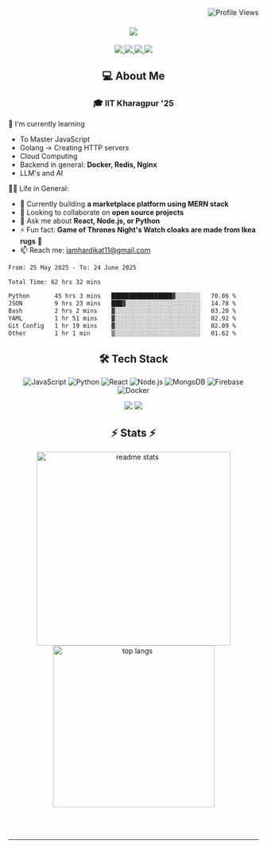 <img align="right" src="https://komarev.com/ghpvc/?username=hs094&color=blue" alt="Profile Views" />

<h1 align="center">
  <img src="https://readme-typing-svg.herokuapp.com?font=Righteous&size=35&duration=4000&color=2AA889&center=true&vCenter=true&width=500&lines=Hi+There!+👋;I'm+Hardik+Soni+💻;" />
</h1>
<div align="center"> 
  <a href="mailto:iamhardikat11@gmail.com">
    <img src="https://img.shields.io/badge/Gmail-333333?style=for-the-badge&logo=gmail&logoColor=red" />
  </a>
  <a href="https://www.linkedin.com/in/hardik-soni-498271141/" target="_blank">
    <img src="https://img.shields.io/badge/LinkedIn-0077B5?style=for-the-badge&logo=linkedin&logoColor=white" target="_blank" />
  </a>
  <a href="https://hs094-portfolio.netlify.app/" target="_blank">
     <img src="https://img.shields.io/badge/Portfolio-FF5722?style=for-the-badge&logo=todoist&logoColor=white" target="_blank" /> 
  </a>
  <a href="https://www.instagram.com/hardik.s.094/" target="_blank"> 
    <img src="https://img.shields.io/badge/Instagram-E4405F?style=for-the-badge&logo=instagram&logoColor=white)" target="_blank" />
  </a>
</div>

<h2 align="center"> 💻 About Me</h2>
<h3 align="center">🎓 IIT Kharagpur '25</h3>

🌱 I'm currently learning
- To Master JavaScript
- Golang -> Creating HTTP servers
- Cloud Computing
- Backend in general: **Docker, Redis, Nginx**
- LLM's and AI

👍🏻 Life in General:
- 🔭 Currently building **a marketplace platform using MERN stack**
- 👯 Looking to collaborate on **open source projects**
- 💬 Ask me about **React, Node.js, or Python**
- ⚡ Fun fact: **Game of Thrones Night's Watch cloaks are made from Ikea rugs** 🧥
- 📫 Reach me: [iamhardikat11@gmail.com](mailto:iamhardikat11@gmail.com)

<!--START_SECTION:waka-->

```txt
From: 25 May 2025 - To: 24 June 2025

Total Time: 62 hrs 32 mins

Python       45 hrs 3 mins   █████████████████▓░░░░░░░   70.86 %
JSON         9 hrs 23 mins   ███▓░░░░░░░░░░░░░░░░░░░░░   14.78 %
Bash         2 hrs 2 mins    ▓░░░░░░░░░░░░░░░░░░░░░░░░   03.20 %
YAML         1 hr 51 mins    ▓░░░░░░░░░░░░░░░░░░░░░░░░   02.92 %
Git Config   1 hr 19 mins    ▓░░░░░░░░░░░░░░░░░░░░░░░░   02.09 %
Other        1 hr 1 min      ▒░░░░░░░░░░░░░░░░░░░░░░░░   01.62 %
```

<!--END_SECTION:waka-->

<h2 align="center">🛠 Tech Stack</h2> 

<div align="center">
  
  ![JavaScript](https://img.shields.io/badge/-JavaScript-F7DF1E?style=flat-square&logo=javascript&logoColor=black)
  ![Python](https://img.shields.io/badge/-Python-3776AB?style=flat-square&logo=python&logoColor=white)
  ![React](https://img.shields.io/badge/-React-61DAFB?style=flat-square&logo=react&logoColor=black)
  ![Node.js](https://img.shields.io/badge/-Node.js-339933?style=flat-square&logo=node.js&logoColor=white)
  ![MongoDB](https://img.shields.io/badge/-MongoDB-47A248?style=flat-square&logo=mongodb&logoColor=white)
  ![Firebase](https://img.shields.io/badge/-Firebase-FFCA28?style=flat-square&logo=firebase&logoColor=black)
  ![Docker](https://img.shields.io/badge/-Docker-2496ED?style=flat-square&logo=docker&logoColor=white)
  
  <img src="https://skillicons.dev/icons?i=react,bootstrap,mui,html,css,vscode,github,figma,tailwind,git,r" />
  <img src="https://skillicons.dev/icons?i=nodejs,python,javascript,typescript,express,firebase,mongodb,c,java,nextjs,mysql,flask" /><br>
</div>

<h2 align="center">⚡ Stats ⚡</h2>

<div align="center">
  <img width=390 src="https://github-readme-stats-salesp07.vercel.app/api?username=hs094&count_private=true&show_icons=true&theme=react&rank_icon=github&border_radius=10" alt="readme stats" />
  <br/>
  <img width=325 align="center" src="https://github-readme-stats-salesp07.vercel.app/api/top-langs/?username=hs094&hide=HTML&langs_count=8&layout=compact&theme=react&border_radius=10&size_weight=0.5&count_weight=0.5&exclude_repo=github-readme-stats" alt="top langs" />
</div>
<br>
<br/><br/>
<hr/>
<br/>
